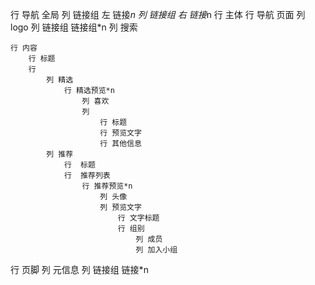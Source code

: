 行 导航 全局
    列  链接组 左
        链接*n
    列  链接组  右
        链接*n
行 主体
    行 导航 页面
        列 logo
        列 链接组
            链接组*n
        列  搜索

    行 内容
        行 标题
        行  
            列 精选
                行 精选预览*n
                    列 喜欢
                    列 
                        行 标题
                        行 预览文字
                        行 其他信息
            列 推荐
                行  标题
                行  推荐列表
                    行 推荐预览*n
                        列 头像
                        列 预览文字
                            行 文字标题
                            行 组别
                                列 成员
                                列 加入小组
行 页脚
    列 元信息
    列 链接组
        链接*n